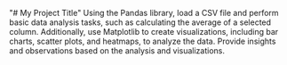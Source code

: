 "# My Project Title" 
Using the Pandas library, load a CSV file and perform basic data analysis tasks, such as
calculating the average of a selected column. Additionally, use Matplotlib to create
visualizations, including bar charts, scatter plots, and heatmaps, to analyze the data. Provide
insights and observations based on the analysis and visualizations.
